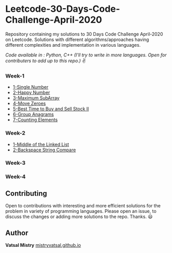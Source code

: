 # Leetcode-30-Days-Code-Challenge-April-2020

Repository containing my solutions to 30 Days Code Challenge April-2020 on Leetcode. Solutions with different algorithms/approaches having different complexities and implementation in various languages.

*Code available in : Python, C++ (I'll try to write in more languages. Open for contributers to add up to this repo.)* :v:


### Week-1

* [1-Single Number](https://github.com/mistryvatsal/Leetcode-30-Days-Code-Challenge-April-2020/tree/master/Week1/1%20-%20Single%20Number)
* [2-Happy Number](Week1/2%20-%20Happy%20Number)
* [3-Maximum SubArray]()
* [4-Move Zeroes]()
* [5-Best Time to Buy and Sell Stock II]()
* [6-Group Anagrams]()
* [7-Counting Elements]()


### Week-2

* [1-Middle of the Linked List]()
* [2-Backspace String Compare]()


### Week-3



### Week-4



## Contributing

Open to contributions with interesting and more efficient solutions for the problem in variety of programming languages. Please open an issue, to discuss the changes or adding more solutions to the repo. Thanks. :smiley:


## Author

**Vatsal Mistry** [mistryvatsal.github.io](https://mistryvatsal.github.io)


